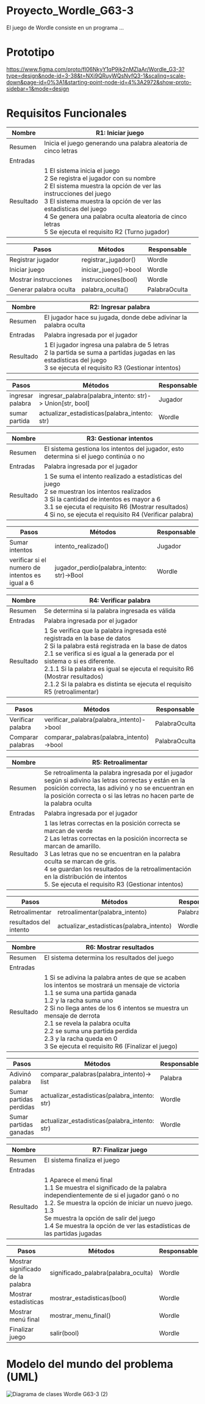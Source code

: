 # Proyecto_Wordle_G63-3

El juego de Wordle consiste en un programa ...
# Prototipo

https://www.figma.com/proto/fI06NkyY1qP9jk2nMZlaAr/Wordle_G3-3?type=design&node-id=3-38&t=NXi9QRuyWQsNyfQ3-1&scaling=scale-down&page-id=0%3A1&starting-point-node-id=4%3A2972&show-proto-sidebar=1&mode=design

# Requisitos Funcionales

| Nombre    | R1: Iniciar juego                                                                                                                                          |
|-----------|------------------------------------------------------------------------------------------------------------------------------------------------------------|
| Resumen   | Inicia el juego generando una palabra aleatoria de cinco letras                                                                                            |
| Entradas  |                                                                                                                                                            |
| Resultado | 1 El sistema inicia el juego<br/> 2 Se registra el jugador con su nombre <br/> 2 El sistema muestra la opción de ver las instrucciones del juego <br/> 3 El sistema muestra la opción de ver las estadisticas del juego<br/> 4 Se genera una palabra oculta aleatoria de cinco letras <br/>5 Se ejecuta el requisito R2 (Turno jugador) |

|Pasos|Métodos|Responsable|
|---|---|---|
|Registrar jugador| registrar_jugador()|Wordle|
|Iniciar juego| iniciar_juego()->bool|Wordle|
|Mostrar instrucciones| instrucciones(bool)| Wordle|
|Generar palabra oculta|palabra_oculta()|PalabraOculta|

| Nombre    | R2: Ingresar palabra                                                                                                                                                                                                                                                   |
|-----------|---------------------------------------------------------------------------------------------------------------------------------------------------------------------------------------------------------------------------------------------------------------------------|
| Resumen   | El jugador hace su jugada, donde debe adivinar la palabra oculta                                                                                                                                                                                   |
| Entradas  | Palabra ingresada por el jugador                                                                                                                                                                                                                                         |
| Resultado | 1 El jugador ingresa una palabra de 5 letras<br/>2 la partida se suma a partidas jugadas en las estadísticas del juego<br/> 3 se ejecuta el requisito R3 (Gestionar intentos) |

|Pasos|Métodos|Responsable|
|---|---|---|
|ingresar palabra | ingresar_palabra(palabra_intento: str)-> Union[str, bool] |Jugador|
|sumar partida |actualizar_estadisticas(palabra_intento: str)|Wordle|


| Nombre    | R3: Gestionar intentos                                                                                                                                                                                                                                                    |
|-----------|---------------------------------------------------------------------------------------------------------------------------------------------------------------------------------------------------------------------------------------------------------------------------|
| Resumen   | El sistema gestiona los intentos del jugador, esto determina si el juego continúa o no                                                                                                                                                                                    |
| Entradas  | Palabra ingresada por el jugador                                                                                                                                                                                                                                          |
| Resultado | 1 Se suma el intento realizado a estadísticas del juego<br/> 2 se muestran los intentos realizados <br/> 3 Si la cantidad de intentos es mayor a 6 <br/>3.1 se ejecuta el requisito R6 (Mostrar resultados) <br/> 4 Si no, se ejecuta el requisito R4 (Verificar palabra) |


| Pasos          | Métodos             | Responsable |
|----------------|---------------------|-------------|
| Sumar intentos | intento_realizado() | Jugador     |
| verificar si el numero de intentos es igual a 6 | jugador_perdio(palabra_intento: str)->Bool | Wordle     |


| Nombre    | R4: Verificar palabra                                                                                                                                                                                                                                                                                                                                                                         |
|-----------|-----------------------------------------------------------------------------------------------------------------------------------------------------------------------------------------------------------------------------------------------------------------------------------------------------------------------------------------------------------------------------------------------|
| Resumen   | Se determina si la palabra ingresada es válida                                                                                                                                                                                                                                                                                                                                                |
| Entradas  | Palabra ingresada por el jugador                                                                                                                                                                                                                                                                                                                                                              |
| Resultado | 1 Se verifica que la palabra ingresada esté registrada en la base de datos<br/>2 Si la palabra está registrada en la base de datos <br/>2.1 se verifica si es igual a la generada por el sistema o si es diferente. <br/>2.1.1 Si la palabra es igual se ejecuta el requisito R6 (Mostrar resultados) <br/> 2.1.2 Si la palabra es distinta se ejecuta el requisito R5 (retroalimentar) |

| Pasos             | Métodos                                  | Responsable |
|-------------------|------------------------------------------|-------------|
| Verificar palabra | verificar_palabra(palabra_intento)->bool | PalabraOculta     |
| Comparar palabras | comparar_palabras(palabra_intento)->bool| PalabraOculta |

| Nombre    | R5: Retroalimentar                                                                                                                                                                                                                                                                                                                           |
|-----------|----------------------------------------------------------------------------------------------------------------------------------------------------------------------------------------------------------------------------------------------------------------------------------------------------------------------------------------------|
| Resumen   | Se retroalimenta la palabra ingresada por el jugador según si adivino las letras correctas y están en la posición correcta, las adivinó y no se encuentran en la posición correcta o si las letras no hacen parte de la palabra oculta                                                                                                         |
| Entradas  | Palabra ingresada por el jugador                                                                                                                                                                                                                                                                                                             |
| Resultado |  1 las letras correctas en la posición correcta se marcan de verde<br/> 2 Las letras correctas en la posición incorrecta se marcan de amarillo. <br/> 3 Las letras que no se encuentran en la palabra oculta se marcan de gris. <br/> 4 se guardan los resultados de la retroalimentación en la distribución de intentos <br/> 5. Se ejecuta el requisito R3 (Gestionar intentos)|

| Pasos             | Métodos                         | Responsable |
|-------------------|---------------------------------|-------------|
| Retroalimentar    | retroalimentar(palabra_intento) | PalabraOculta     |
| resultados del intento    | actualizar_estadisticas(palabra_intento) | Wordle     |


| Nombre    | R6: Mostrar resultados                                                                                                                                                                                                                                                            |
|-----------|-----------------------------------------------------------------------------------------------------------------------------------------------------------------------------------------------------------------------------------------------------------------------------------|
| Resumen   | El sistema  determina los resultados del juego                                                                                                                                                                                                                                    |
| Entradas  |                                                                                                                                                                                                                                                                                   |
| Resultado | 1 Si se adivina la palabra antes de que se acaben los intentos se mostrará un mensaje de victoria <br/> 1.1 se suma una partida ganada <br/> 1.2 y la racha suma uno <br/> 2 Si no llega antes de los 6 intentos se muestra un mensaje de derrota <br/> 2.1 se revela la palabra oculta <br/> 2.2 se suma una partida perdida <br/>2.3 y la racha queda en 0 <br/> 3 Se ejecuta el requisito R6 (Finalizar el juego) |

| Pasos           | Métodos                                   | Responsable |
|-----------------|-------------------------------------------|-------------|
| Adivinó palabra | comparar_palabras(palabra_intento)-> list | Palabra     |
| Sumar partidas perdidas | actualizar_estadisticas(palabra_intento: str)| Wordle    |
| Sumar partidas ganadas | actualizar_estadisticas(palabra_intento: str)| Wordle    |


| Nombre    | R7: Finalizar juego                                                                                                                                                                                                                                                                    |
|-----------|----------------------------------------------------------------------------------------------------------------------------------------------------------------------------------------------------------------------------------------------------------------------------------------|
| Resumen   | El sistema  finaliza el juego                                                                                                                                                                                                                                                          |
| Entradas  |                                                                                                                                                                                                                                                                                        |
| Resultado | 1 Aparece el menú final <br/>1.1 Se muestra el significado de la palabra independientemente de si el jugador ganó o no <br/>1.2. Se muestra la opción de iniciar un nuevo juego. <br/> 1.3 <br/> Se muestra la opción de salir del juego <br/> 1.4 Se muestra la opción de ver las estadísticas de las partidas jugadas |

| Pasos                             | Métodos                      | Responsable |
|-----------------------------------|------------------------------|-------------|
| Mostrar significado de la palabra | significado_palabra(palabra_oculta) | Wordle      |
| Mostrar estadísticas              | mostrar_estadisticas(bool)   | Wordle      |
| Mostrar menú final              | mostrar_menu_final()   | Wordle      |
|Finalizar juego| salir(bool)| Wordle      |

# Modelo del mundo del problema (UML)
![Diagrama de clases Wordle G63-3 (2)](https://github.com/VictorVidal12/Proyecto_Wordle_G63-3/assets/110042484/c80c5d87-a36d-43a4-a098-cd20da8cc735)


